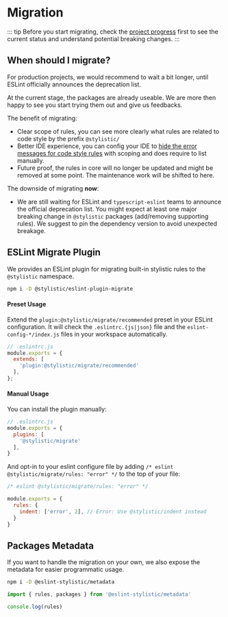# Migration

::: tip
Before you start migrating, check the [project progress](/contribute/project-progress) first to see the current status and understand potential breaking changes.
:::

## When should I migrate?

For production projects, we would recommend to wait a bit longer, until ESLint officially announces the deprecation list.

At the current stage, the packages are already useable. We are more then happy to see you start trying them out and give us feedbacks.

The benefit of migrating:

- Clear scope of rules, you can see more clearly what rules are related to code style by the prefix `@stylistic/`
- Better IDE experience, you can config your IDE to [hide the error messages for code style rules](/guide/faq#the-error-messages-squiggly-lines-for-code-style-are-annoying) with scoping and does require to list manually.
- Future proof, the rules in core will no longer be updated and might be removed at some point. The maintenance work will be shifted to here.

The downside of migrating **now**:

- We are still waiting for ESLint and `typescript-eslint` teams to announce the official deprecation list. You might expect at least one major breaking change in `@stylistic` packages (add/removing supporting rules). We suggest to pin the dependency version to avoid unexpected breakage.

## ESLint Migrate Plugin

We provides an ESLint plugin for migrating built-in stylistic rules to the `@stylistic` namespace.

```sh
npm i -D @stylistic/eslint-plugin-migrate
```

#### Preset Usage

Extend the `plugin:@stylistic/migrate/recommended` preset in your ESLint configuration. It will check the `.eslintrc.{js|json}` file and the `eslint-config-*/index.js` files in your workspace automatically.

```js
// .eslintrc.js
module.exports = {
  extends: [
    'plugin:@stylistic/migrate/recommended'
  ],
};
```

#### Manual Usage

You can install the plugin manually:

```js
// .eslintrc.js
module.exports = {
  plugins: [
    '@stylistic/migrate'
  ],
}
```

And opt-in to your eslint configure file by adding `/* eslint @stylistic/migrate/rules: "error" */` to the top of your file:

```js
/* eslint @stylistic/migrate/rules: "error" */

module.exports = {
  rules: {
    indent: ['error', 2], // Error: Use @stylistic/indent instead
  }
}
```

## Packages Metadata

If you want to handle the migration on your own, we also expose the metadata for easier programmatic usage.

```sh
npm i -D @eslint-stylistic/metadata
```

```js
import { rules, packages } from '@eslint-stylistic/metadata'

console.log(rules)
```

